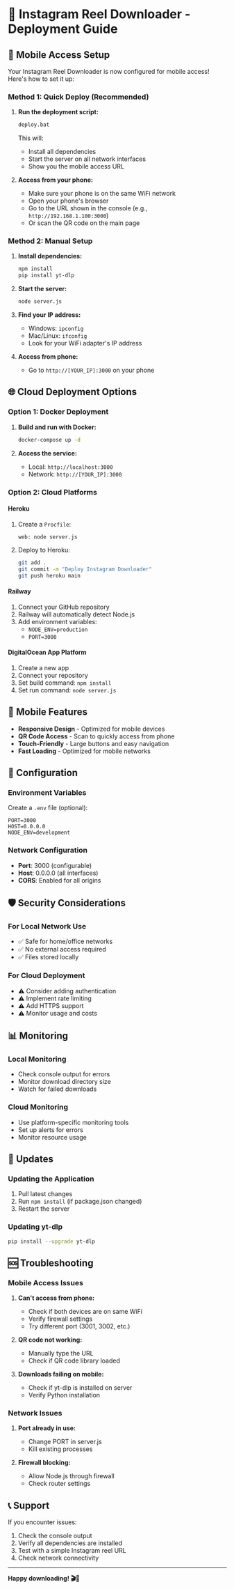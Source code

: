 # 🚀 Instagram Reel Downloader - Deployment Guide

## 📱 Mobile Access Setup

Your Instagram Reel Downloader is now configured for mobile access! Here's how to set it up:

### Method 1: Quick Deploy (Recommended)

1. **Run the deployment script:**
   ```bash
   deploy.bat
   ```
   This will:
   - Install all dependencies
   - Start the server on all network interfaces
   - Show you the mobile access URL

2. **Access from your phone:**
   - Make sure your phone is on the same WiFi network
   - Open your phone's browser
   - Go to the URL shown in the console (e.g., `http://192.168.1.100:3000`)
   - Or scan the QR code on the main page

### Method 2: Manual Setup

1. **Install dependencies:**
   ```bash
   npm install
   pip install yt-dlp
   ```

2. **Start the server:**
   ```bash
   node server.js
   ```

3. **Find your IP address:**
   - Windows: `ipconfig`
   - Mac/Linux: `ifconfig`
   - Look for your WiFi adapter's IP address

4. **Access from phone:**
   - Go to `http://[YOUR_IP]:3000` on your phone

## 🌐 Cloud Deployment Options

### Option 1: Docker Deployment

1. **Build and run with Docker:**
   ```bash
   docker-compose up -d
   ```

2. **Access the service:**
   - Local: `http://localhost:3000`
   - Network: `http://[YOUR_IP]:3000`

### Option 2: Cloud Platforms

#### Heroku
1. Create a `Procfile`:
   ```
   web: node server.js
   ```

2. Deploy to Heroku:
   ```bash
   git add .
   git commit -m "Deploy Instagram Downloader"
   git push heroku main
   ```

#### Railway
1. Connect your GitHub repository
2. Railway will automatically detect Node.js
3. Add environment variables:
   - `NODE_ENV=production`
   - `PORT=3000`

#### DigitalOcean App Platform
1. Create a new app
2. Connect your repository
3. Set build command: `npm install`
4. Set run command: `node server.js`

## 📱 Mobile Features

- **Responsive Design** - Optimized for mobile devices
- **QR Code Access** - Scan to quickly access from phone
- **Touch-Friendly** - Large buttons and easy navigation
- **Fast Loading** - Optimized for mobile networks

## 🔧 Configuration

### Environment Variables

Create a `.env` file (optional):
```
PORT=3000
HOST=0.0.0.0
NODE_ENV=development
```

### Network Configuration

- **Port**: 3000 (configurable)
- **Host**: 0.0.0.0 (all interfaces)
- **CORS**: Enabled for all origins

## 🛡️ Security Considerations

### For Local Network Use
- ✅ Safe for home/office networks
- ✅ No external access required
- ✅ Files stored locally

### For Cloud Deployment
- ⚠️ Consider adding authentication
- ⚠️ Implement rate limiting
- ⚠️ Add HTTPS support
- ⚠️ Monitor usage and costs

## 📊 Monitoring

### Local Monitoring
- Check console output for errors
- Monitor download directory size
- Watch for failed downloads

### Cloud Monitoring
- Use platform-specific monitoring tools
- Set up alerts for errors
- Monitor resource usage

## 🔄 Updates

### Updating the Application
1. Pull latest changes
2. Run `npm install` (if package.json changed)
3. Restart the server

### Updating yt-dlp
```bash
pip install --upgrade yt-dlp
```

## 🆘 Troubleshooting

### Mobile Access Issues
1. **Can't access from phone:**
   - Check if both devices are on same WiFi
   - Verify firewall settings
   - Try different port (3001, 3002, etc.)

2. **QR code not working:**
   - Manually type the URL
   - Check if QR code library loaded

3. **Downloads failing on mobile:**
   - Check if yt-dlp is installed on server
   - Verify Python installation

### Network Issues
1. **Port already in use:**
   - Change PORT in server.js
   - Kill existing processes

2. **Firewall blocking:**
   - Allow Node.js through firewall
   - Check router settings

## 📞 Support

If you encounter issues:
1. Check the console output
2. Verify all dependencies are installed
3. Test with a simple Instagram reel URL
4. Check network connectivity

---

**Happy downloading! 🎬📱**
